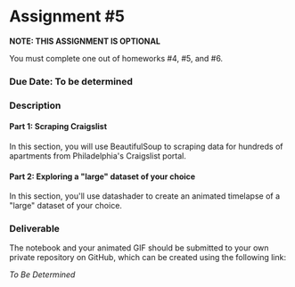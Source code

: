 # Assignment #5

**NOTE: THIS ASSIGNMENT IS OPTIONAL**

You must complete one out of homeworks #4, #5, and #6.

### Due Date: To be determined

### Description

#### Part 1: Scraping Craigslist

In this section, you will use BeautifulSoup to scraping data for hundreds of apartments from Philadelphia's Craigslist portal.

#### Part 2: Exploring a "large" dataset of your choice

In this section, you'll use datashader to create an animated timelapse of a "large" dataset of your choice.

### Deliverable

The notebook and your animated GIF should be submitted to your own private repository on GitHub, which can be created using the following link:

_To Be Determined_
